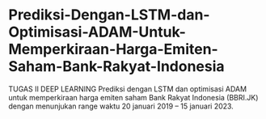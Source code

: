 # Prediksi-Dengan-LSTM-dan-Optimisasi-ADAM-Untuk-Memperkiraan-Harga-Emiten-Saham-Bank-Rakyat-Indonesia
TUGAS II DEEP LEARNING Prediksi dengan LSTM dan optimisasi ADAM untuk memperkiraan harga emiten saham Bank Rakyat Indonesia (BBRI.JK) dengan menunjukan range waktu 20 januari 2019 – 15 januari 2023.

